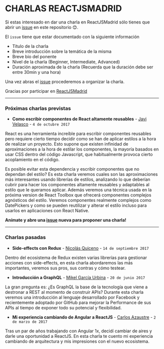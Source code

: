 CHARLAS REACTJSMADRID
=====================

Si estas interesado en dar una charla en ReactJSMadrid sólo tienes que abrir un [issue](https://github.com/ReactJSMadrid/talks/issues/new) en este repositorio 😊.

El `issue` tiene que estar documentado con la siguiente información

* Título de la charla
* Breve introducción sobre la temática de la misma
* Breve bio del ponente
* Nivel de la charla (Beginner, Intermediate, Advanced)
* Duración aproximada de la charla (Recuerda que la duración debe ser entre 30min y una hora)

Una vez abras el [issue](https://github.com/ReactJSMadrid/talks/issues/new) procederemos a organizar la charla.

Gracias por participar en [ReactJSMadrid](https://www.meetup.com/es-ES/ReactJS-Madrid)

--------
### Próximas charlas previstas
* **Como escribir componentes de React altamente reusables** - [Javi Velasco](https://twitter.com/javivelasco) - `4 de octubre 2017`

React es una herramienta increíble para escribir componentes reusables pero requiere cierto tiempo decidir como se han de aplicar estilos a la hora de realizar un proyecto. Esto supone que existen infinidad de aproximaciones a la hora de estilar los componentes, la mayoría basados en usar CSS dentro del código Javascript, que habitualmente provoca cierto acoplamiento en el código.

Es posible evitar esta dependencia y escribir componentes que no dependan del estilo? Es esta charla veremos cuales son las aproximaciones más interesantes usando librerías de estilos, analizando lo que deberían cubrir para hacer los componentes altamente reusables y adaptables al estilo que le queramos aplicar. Además veremos una técnica usada en la próxima version de React Toolbox que ofrecerá componentes complejos agnósticos del estilo. Veremos componentes realmente complejos como DatePickers y como se pueden reutilizar y alterar el estilo incluso para usarlos en aplicaciones con React Native.

**Anímate y abre una [issue](https://github.com/ReactJSMadrid/talks/issues/new) nueva para proponer una charla!**

-------
### Charlas pasadas

* **Side-effects con Redux** - [Nicolás Quiceno](https://twitter.com/nquicenob) - `14 de septiembre 2017`

Dentro del ecosistema de Redux existen varias librerías para gestionar acciones con side-effects, en esta charla abordaremos las más importantes, veremos sus pros, sus contras y cómo testear.

* **Introducción a GraphQL** - [Mikel García Urbina](https://twitter.com/Gartzia6) - `20 de junio 2017`

 La gran pregunta es: ¿Es GraphQL la base de la tecnología que viene a destronar a REST al momento de construir APIs? Durante esta charla veremos una introducción al lenguaje desarrollado por Facebook y recientemente adoptado por GitHub para mejorar la Performance de sus APIs al tiempo de exponer todo su potencial y flexibilidad.

* **Mi experiencia cambiando de Angular a ReactJS** - [Carlos Azaustre](https://twitter.com/carlosazaustre) - `2 de marzo de 2017`

 Tras un par de años trabajando con Angular 1x, decidí cambiar de aires y darle una oportunidad a ReactJS. En esta charla te cuento mi experiencia cambiando de arquitectura y mis impresiones con el nuevo ecosistema.
